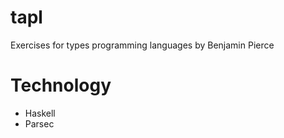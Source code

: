 # tapl

Exercises for types programming languages by Benjamin Pierce

# Technology

* Haskell
* Parsec
